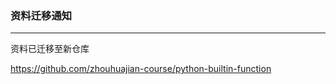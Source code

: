### 资料迁移通知

---------------

资料已迁移至新仓库

<https://github.com/zhouhuajian-course/python-builtin-function>
